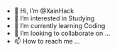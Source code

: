 - 👋 Hi, I’m @XainHack
- 👀 I’m interested in Studying
- 🌱 I’m currently learning Coding
- 💞️ I’m looking to collaborate on ...
- 📫 How to reach me ...

<!---
XainHack/XainHack is a ✨ special ✨ repository because its `README.md` (this file) appears on your GitHub profile.
You can click the Preview link to take a look at your changes.
--->
